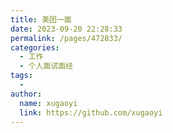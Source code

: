 ```yaml
---
title: 美团一面
date: 2023-09-20 22:28:33
permalink: /pages/472833/
categories:
  - 工作
  - 个人面试面经
tags:
  - 
author: 
  name: xugaoyi
  link: https://github.com/xugaoyi
---
```

